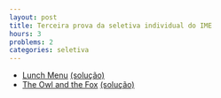 ```yaml
---
layout: post
title: Terceira prova da seletiva individual do IME
hours: 3
problems: 2
categories: seletiva
---
```


- [Lunch Menu](http://codeforces.com/gym/100829/problem/F) [(solução)](https://github.com/LGBitencourt/Competitive-Programming/blob/master/codeforces/100829f.cpp)
- [The Owl and the Fox](http://codeforces.com/gym/100829/problem/G) [(solução)](https://github.com/LGBitencourt/Competitive-Programming/blob/master/codeforces/100829g.cpp)

